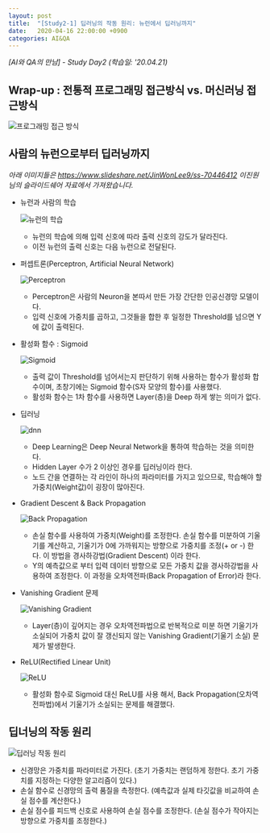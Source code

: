 ```yaml
---
layout: post
title:  "[Study2-1] 딥러닝의 작동 원리: 뉴런에서 딥러닝까지"
date:   2020-04-16 22:00:00 +0900
categories: AI&QA
---
```


*[AI와 QA의 만남] - Study Day2 (학습일: '20.04.21)*

## Wrap-up : 전통적 프로그래밍 접근방식 vs. 머신러닝 접근방식

![프로그래밍 접근 방식](/img/study2/original_program_vs_ml.png)

## 사람의 뉴런으로부터 딥러닝까지

*아래 이미지들은 <https://www.slideshare.net/JinWonLee9/ss-70446412> 이진원 님의 슬라이드쉐어 자료에서 가져왔습니다.*

- 뉴런과 사람의 학습

  ![뉴런의 학습](/img/study2/neurons_learning.png)

  - 뉴런의 학습에 의해 입력 신호에 따라 출력 신호의 강도가 달라진다.
  - 이전 뉴런의 출력 신호는 다음 뉴런으로 전달된다.

- 퍼셉트론(Perceptron, Artificial Neural Network)

  ![Perceptron](/img/study2/Perceptron.png)

  - Perceptron은 사람의 Neuron을 본따서 만든 가장 간단한 인공신경망 모델이다.
  - 입력 신호에 가중치를 곱하고, 그것들을 합한 후 일정한 Threshold를 넘으면 Y에 값이 출력된다.

- 활성화 함수 : Sigmoid

  ![Sigmoid](/img/study2/Logical_AND_Sigmoid.png)

  - 출력 값이 Threshold를 넘어서는지 판단하기 위해 사용하는 함수가 활성화 합수이며, 초창기에는 Sigmoid 함수(S자 모양의 함수)를 사용했다.
  - 활성화 함수는 1차 함수를 사용하면 Layer(층)을 Deep 하게 쌓는 의미가 없다.

- 딥러닝

  ![dnn](/img/study2/deep-neural-network.png)

  - Deep Learning은 Deep Neural Network을 통하여 학습하는 것을 의미한다.
  - Hidden Layer 수가 2 이상인 경우를 딥러닝이라 한다.
  - 노드 간을 연결하는 각 라인이 하나의 파라미터를 가지고 있으므로, 학습해야 할 가중치(Weight값)이 굉장이 많아진다. 

- Gradient Descent & Back Propagation

  ![Back Propagation](/img/study2/Back_Propagation.png)

  - 손실 함수를 사용하여 가중치(Weight)를 조정한다. 손실 함수를 미분하여 기울기를 계산하고, 기울기가 0에 가까워지는 방향으로 가중치를 조정(+ or -) 한다. 이 방법을 경사하강법(Gradient Descent) 이라 한다.
  - Y의 예측값으로 부터 입력 데이터 방향으로 모든 가중치 값을 경사하강법을 사용하여 조정한다. 이 과정을 오차역전파(Back Propagation of Error)라 한다.

- Vanishing Gradient 문제

  ![Vanishing Gradient](/img/study2/Vanishing_Gradient_Problem.png)

  - Layer(층)이 깊어지는 경우 오차역전파법으로 반복적으로 미분 하면 기울기가 소실되어 가중치 값이 잘 갱신되지 않는 Vanishing Gradient(기울기 소실) 문제가 발생한다.

- ReLU(Rectified Linear Unit)

  ![ReLU](/img/study2/ReLU.png)

  - 활성화 함수로 Sigmoid 대신 ReLU를 사용 해서, Back Propagation(오차역전파법)에서 기울기가 소실되는 문제를 해결했다.

## 딥너닝의 작동 원리

  ![딥러닝 작동 원리](/img/study2/deep-learning-principle.png)

  - 신경망은 가중치를 파라미터로 가진다. (초기 가중치는 랜덤하게 정한다. 초기 가중치를 지정하는 다양한 알고리즘이 있다.)
  - 손실 함수로 신경망의 출력 품질을 측정한다. (예측값과 실제 타깃값을 비교하여 손실 점수를 계산한다.)
  - 손실 점수를 피드백 신호로 사용하여 손실 점수를 조정한다. (손실 점수가 작아지는 방향으로 가중치를 조정한다.)
